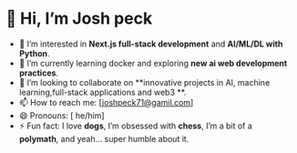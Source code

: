 # 👋 Hi, I’m Josh peck
- 👀 I’m interested in **Next.js full-stack development** and **AI/ML/DL with Python**.  
- 🌱 I’m currently learning docker and exploring **new ai  web development practices**.  
- 💞️ I’m looking to collaborate on **innovative projects in AI, machine learning,full-stack applications and  web3 **.  
- 📫 How to reach me: [joshpeck71@gamil.com]  
- 😄 Pronouns: [ he/him]  
- ⚡  Fun fact: I love **dogs**, I’m obsessed with **chess**, I’m a bit of a **polymath**, and yeah... super humble about it.  
 



